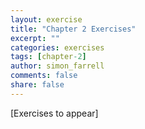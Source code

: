 ```yaml
---
layout: exercise
title: "Chapter 2 Exercises"
excerpt: ""
categories: exercises
tags: [chapter-2]
author: simon_farrell
comments: false
share: false
---
```


[Exercises to appear]